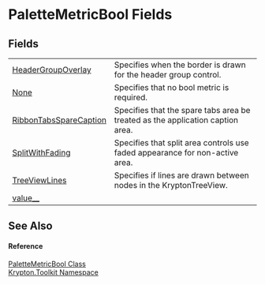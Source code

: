 # PaletteMetricBool Fields




## Fields
<table>
<tr>
<td><a href="9408c34b-6d56-5c55-aab2-18e9d1b9b47a.md">HeaderGroupOverlay</a></td>
<td>Specifies when the border is drawn for the header group control.</td></tr>
<tr>
<td><a href="01d3f042-cc80-8e34-3d38-76172fe50f75.md">None</a></td>
<td>Specifies that no bool metric is required.</td></tr>
<tr>
<td><a href="80b7a888-e35c-0a90-5327-b87dd95a79dc.md">RibbonTabsSpareCaption</a></td>
<td>Specifies that the spare tabs area be treated as the application caption area.</td></tr>
<tr>
<td><a href="b8c36412-9f9b-cdfa-5016-ee377c9aca24.md">SplitWithFading</a></td>
<td>Specifies that split area controls use faded appearance for non-active area.</td></tr>
<tr>
<td><a href="a9ee5a9c-9f90-f54e-6322-2931ae23d98a.md">TreeViewLines</a></td>
<td>Specifies if lines are drawn between nodes in the KryptonTreeView.</td></tr>
<tr>
<td><a href="b8d4bc1c-180b-f9ff-7a2d-42aa54d98ddd.md">value__</a></td>
<td> </td></tr>
</table>

## See Also


#### Reference
<a href="74f7865f-c440-309e-478b-67d307e92c84.md">PaletteMetricBool Class</a>  
<a href="79d2eac2-21f4-54ff-7552-b20c33c30600.md">Krypton.Toolkit Namespace</a>  
